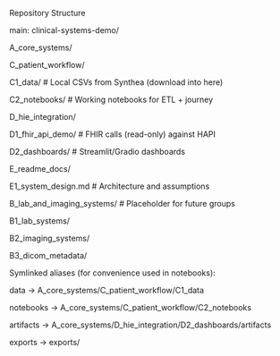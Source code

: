 Repository Structure

main: clinical-systems-demo/

A_core_systems/

C_patient_workflow/

C1_data/ # Local CSVs from Synthea (download into here)

C2_notebooks/ # Working notebooks for ETL + journey

D_hie_integration/

D1_fhir_api_demo/ # FHIR calls (read-only) against HAPI

D2_dashboards/ # Streamlit/Gradio dashboards

E_readme_docs/

E1_system_design.md # Architecture and assumptions

B_lab_and_imaging_systems/ # Placeholder for future groups

B1_lab_systems/

B2_imaging_systems/

B3_dicom_metadata/

Symlinked aliases (for convenience used in notebooks):

data -> A_core_systems/C_patient_workflow/C1_data

notebooks -> A_core_systems/C_patient_workflow/C2_notebooks

artifacts -> A_core_systems/D_hie_integration/D2_dashboards/artifacts

exports -> exports/
